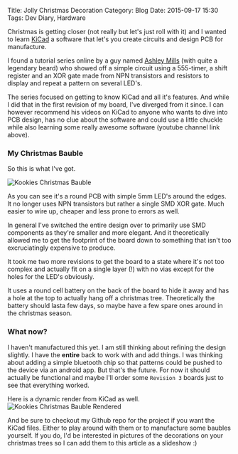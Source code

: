 Title: Jolly Christmas Decoration
Category: Blog
Date: 2015-09-17 15:30
Tags: Dev Diary, Hardware

Christmas is getting closer (not really but let's just roll with it) and I wanted to learn [KiCad](www.kicad-pcb.com) a software that let's you create circuits and design PCB for manufacture.

I found a tutorial series online by a guy named [Ashley Mills](https://www.youtube.com/channel/UCaBNA-lmg35Wfx2eh2oDkWg) (with quite a legendary beard) who showed off a simple circuit using a 555-timer, a shift register and an XOR gate made from NPN transistors and resistors to display and repeat a pattern on several LED's.

The series focused on getting to know KiCad and all it's features. And while I did that in the first revision of my board, I've diverged from it since. I can however recommend his videos on KiCad to anyone who wants to dive into PCB design, has no clue about the software and could use a little chuckle while also learning some really awesome software (youtube channel link above).

### My Christmas Bauble

So this is what I've got.

![Kookies Christmas Bauble](/images/christmas_bauble_pcb.png "Kookies Christmas Bauble")

As you can see it's a round PCB with simple 5mm LED's around the edges. It no longer uses NPN transistors but rather a single SMD XOR gate. Much easier to wire up, cheaper and less prone to errors as well.

In general I've switched the entire design over to primarily use SMD components as they're smaller and more elegant. And it theoretically allowed me to get the footprint of the board down to something that isn't too excruciatingly expensive to produce.

It took me two more revisions to get the board to a state where it's not too complex and actually fit on a single layer (!) with no vias except for the holes for the LED's obviously.

It uses a round cell battery on the back of the board to hide it away and has a hole at the top to actually hang off a christmas tree. Theoretically the battery should lasta few days, so maybe have a few spare ones around in the christmas season.

### What now?

I haven't manufactured this yet. I am still thinking about refining the design slightly. I have the **entire** back to work with and add things. I was thinking about adding a simple bluetooth chip so that patterns could be pushed to the device via an android app. But that's the future. For now it should actually be functional and maybe I'll order some `Revision 3` boards just to see that everything worked.

Here is a dynamic render from KiCad as well.
![Kookies Christmas Bauble Rendered](/images/christmas_bauble_render.png "Kookies Christmas Bauble Rendered")

And be sure to checkout my Github repo for the project if you want the KiCad files. Either to play around with them or to manufacture some baubles yourself. If you do, I'd be interested in pictures of the decorations on your christmas trees so I can add them to this article as a slideshow :)
